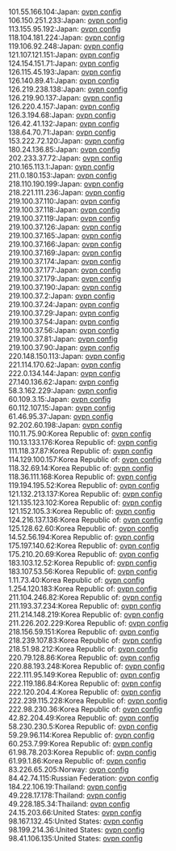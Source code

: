 101.55.166.104:Japan: [ovpn config](vpn/101_55_166_104.ovpn)  
106.150.251.233:Japan: [ovpn config](vpn/106_150_251_233.ovpn)  
113.155.95.192:Japan: [ovpn config](vpn/113_155_95_192.ovpn)  
118.104.181.224:Japan: [ovpn config](vpn/118_104_181_224.ovpn)  
119.106.92.248:Japan: [ovpn config](vpn/119_106_92_248.ovpn)  
121.107.121.151:Japan: [ovpn config](vpn/121_107_121_151.ovpn)  
124.154.151.71:Japan: [ovpn config](vpn/124_154_151_71.ovpn)  
126.115.45.193:Japan: [ovpn config](vpn/126_115_45_193.ovpn)  
126.140.89.41:Japan: [ovpn config](vpn/126_140_89_41.ovpn)  
126.219.238.138:Japan: [ovpn config](vpn/126_219_238_138.ovpn)  
126.219.90.137:Japan: [ovpn config](vpn/126_219_90_137.ovpn)  
126.220.4.157:Japan: [ovpn config](vpn/126_220_4_157.ovpn)  
126.3.194.68:Japan: [ovpn config](vpn/126_3_194_68.ovpn)  
126.42.41.132:Japan: [ovpn config](vpn/126_42_41_132.ovpn)  
138.64.70.71:Japan: [ovpn config](vpn/138_64_70_71.ovpn)  
153.222.72.120:Japan: [ovpn config](vpn/153_222_72_120.ovpn)  
180.24.136.85:Japan: [ovpn config](vpn/180_24_136_85.ovpn)  
202.233.37.72:Japan: [ovpn config](vpn/202_233_37_72.ovpn)  
210.165.113.1:Japan: [ovpn config](vpn/210_165_113_1.ovpn)  
211.0.180.153:Japan: [ovpn config](vpn/211_0_180_153.ovpn)  
218.110.190.199:Japan: [ovpn config](vpn/218_110_190_199.ovpn)  
218.221.111.236:Japan: [ovpn config](vpn/218_221_111_236.ovpn)  
219.100.37.110:Japan: [ovpn config](vpn/219_100_37_110.ovpn)  
219.100.37.118:Japan: [ovpn config](vpn/219_100_37_118.ovpn)  
219.100.37.119:Japan: [ovpn config](vpn/219_100_37_119.ovpn)  
219.100.37.126:Japan: [ovpn config](vpn/219_100_37_126.ovpn)  
219.100.37.165:Japan: [ovpn config](vpn/219_100_37_165.ovpn)  
219.100.37.166:Japan: [ovpn config](vpn/219_100_37_166.ovpn)  
219.100.37.169:Japan: [ovpn config](vpn/219_100_37_169.ovpn)  
219.100.37.174:Japan: [ovpn config](vpn/219_100_37_174.ovpn)  
219.100.37.177:Japan: [ovpn config](vpn/219_100_37_177.ovpn)  
219.100.37.179:Japan: [ovpn config](vpn/219_100_37_179.ovpn)  
219.100.37.190:Japan: [ovpn config](vpn/219_100_37_190.ovpn)  
219.100.37.2:Japan: [ovpn config](vpn/219_100_37_2.ovpn)  
219.100.37.24:Japan: [ovpn config](vpn/219_100_37_24.ovpn)  
219.100.37.29:Japan: [ovpn config](vpn/219_100_37_29.ovpn)  
219.100.37.54:Japan: [ovpn config](vpn/219_100_37_54.ovpn)  
219.100.37.56:Japan: [ovpn config](vpn/219_100_37_56.ovpn)  
219.100.37.81:Japan: [ovpn config](vpn/219_100_37_81.ovpn)  
219.100.37.90:Japan: [ovpn config](vpn/219_100_37_90.ovpn)  
220.148.150.113:Japan: [ovpn config](vpn/220_148_150_113.ovpn)  
221.114.170.62:Japan: [ovpn config](vpn/221_114_170_62.ovpn)  
222.0.134.144:Japan: [ovpn config](vpn/222_0_134_144.ovpn)  
27.140.136.62:Japan: [ovpn config](vpn/27_140_136_62.ovpn)  
58.3.162.229:Japan: [ovpn config](vpn/58_3_162_229.ovpn)  
60.109.3.15:Japan: [ovpn config](vpn/60_109_3_15.ovpn)  
60.112.107.15:Japan: [ovpn config](vpn/60_112_107_15.ovpn)  
61.46.95.37:Japan: [ovpn config](vpn/61_46_95_37.ovpn)  
92.202.60.198:Japan: [ovpn config](vpn/92_202_60_198.ovpn)  
110.11.75.90:Korea Republic of: [ovpn config](vpn/110_11_75_90.ovpn)  
110.13.133.176:Korea Republic of: [ovpn config](vpn/110_13_133_176.ovpn)  
111.118.37.87:Korea Republic of: [ovpn config](vpn/111_118_37_87.ovpn)  
114.129.100.157:Korea Republic of: [ovpn config](vpn/114_129_100_157.ovpn)  
118.32.69.14:Korea Republic of: [ovpn config](vpn/118_32_69_14.ovpn)  
118.36.111.168:Korea Republic of: [ovpn config](vpn/118_36_111_168.ovpn)  
119.194.195.52:Korea Republic of: [ovpn config](vpn/119_194_195_52.ovpn)  
121.132.213.137:Korea Republic of: [ovpn config](vpn/121_132_213_137.ovpn)  
121.135.123.102:Korea Republic of: [ovpn config](vpn/121_135_123_102.ovpn)  
121.152.105.3:Korea Republic of: [ovpn config](vpn/121_152_105_3.ovpn)  
124.216.137.136:Korea Republic of: [ovpn config](vpn/124_216_137_136.ovpn)  
125.128.62.60:Korea Republic of: [ovpn config](vpn/125_128_62_60.ovpn)  
14.52.56.194:Korea Republic of: [ovpn config](vpn/14_52_56_194.ovpn)  
175.197.140.62:Korea Republic of: [ovpn config](vpn/175_197_140_62.ovpn)  
175.210.20.69:Korea Republic of: [ovpn config](vpn/175_210_20_69.ovpn)  
183.103.12.52:Korea Republic of: [ovpn config](vpn/183_103_12_52.ovpn)  
183.107.53.56:Korea Republic of: [ovpn config](vpn/183_107_53_56.ovpn)  
1.11.73.40:Korea Republic of: [ovpn config](vpn/1_11_73_40.ovpn)  
1.254.120.183:Korea Republic of: [ovpn config](vpn/1_254_120_183.ovpn)  
211.104.246.82:Korea Republic of: [ovpn config](vpn/211_104_246_82.ovpn)  
211.193.37.234:Korea Republic of: [ovpn config](vpn/211_193_37_234.ovpn)  
211.214.148.219:Korea Republic of: [ovpn config](vpn/211_214_148_219.ovpn)  
211.226.202.229:Korea Republic of: [ovpn config](vpn/211_226_202_229.ovpn)  
218.156.59.151:Korea Republic of: [ovpn config](vpn/218_156_59_151.ovpn)  
218.239.107.83:Korea Republic of: [ovpn config](vpn/218_239_107_83.ovpn)  
218.51.98.212:Korea Republic of: [ovpn config](vpn/218_51_98_212.ovpn)  
220.79.128.86:Korea Republic of: [ovpn config](vpn/220_79_128_86.ovpn)  
220.88.193.248:Korea Republic of: [ovpn config](vpn/220_88_193_248.ovpn)  
222.111.95.149:Korea Republic of: [ovpn config](vpn/222_111_95_149.ovpn)  
222.119.186.84:Korea Republic of: [ovpn config](vpn/222_119_186_84.ovpn)  
222.120.204.4:Korea Republic of: [ovpn config](vpn/222_120_204_4.ovpn)  
222.239.115.228:Korea Republic of: [ovpn config](vpn/222_239_115_228.ovpn)  
222.98.230.36:Korea Republic of: [ovpn config](vpn/222_98_230_36.ovpn)  
42.82.204.49:Korea Republic of: [ovpn config](vpn/42_82_204_49.ovpn)  
58.230.230.5:Korea Republic of: [ovpn config](vpn/58_230_230_5.ovpn)  
59.29.96.114:Korea Republic of: [ovpn config](vpn/59_29_96_114.ovpn)  
60.253.7.99:Korea Republic of: [ovpn config](vpn/60_253_7_99.ovpn)  
61.98.78.203:Korea Republic of: [ovpn config](vpn/61_98_78_203.ovpn)  
61.99.1.86:Korea Republic of: [ovpn config](vpn/61_99_1_86.ovpn)  
83.226.65.205:Norway: [ovpn config](vpn/83_226_65_205.ovpn)  
84.42.74.115:Russian Federation: [ovpn config](vpn/84_42_74_115.ovpn)  
184.22.106.19:Thailand: [ovpn config](vpn/184_22_106_19.ovpn)  
49.228.17.178:Thailand: [ovpn config](vpn/49_228_17_178.ovpn)  
49.228.185.34:Thailand: [ovpn config](vpn/49_228_185_34.ovpn)  
24.15.203.66:United States: [ovpn config](vpn/24_15_203_66.ovpn)  
98.167.132.45:United States: [ovpn config](vpn/98_167_132_45.ovpn)  
98.199.214.36:United States: [ovpn config](vpn/98_199_214_36.ovpn)  
98.41.106.135:United States: [ovpn config](vpn/98_41_106_135.ovpn)  
